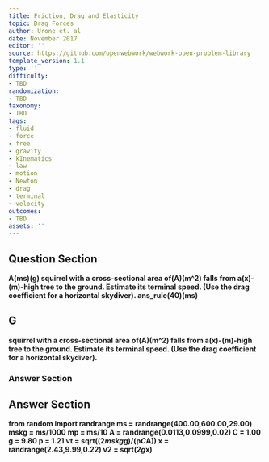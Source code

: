 ```yaml
---
title: Friction, Drag and Elasticity
topic: Drag Forces
author: Urone et. al
date: November 2017
editor: ''
source: https://github.com/openwebwork/webwork-open-problem-library
template_version: 1.1
type: ''
difficulty:
- TBD
randomization:
- TBD
taxonomy:
- TBD
tags:
- fluid
- force
- free
- gravity
- kInematics
- law
- motion
- Newton
- drag
- terminal
- velocity
outcomes:
- TBD
assets: ''
---
```


## Question Section 

<b>
A(ms)(g) squirrel with a cross-sectional area of(A)(m^2) falls from a(x)-(m)-high tree to the ground. Estimate its terminal speed. (Use the drag coefficient for a horizontal skydiver).
ans_rule(40)(ms)

## G
squirrel with a cross-sectional area of(A)(m^2) falls from a(x)-(m)-high tree to the ground. Estimate its terminal speed. (Use the drag coefficient for a horizontal skydiver).
### Answer Section


## Answer Section

from random import randrange
ms = randrange(400.00,600.00,29.00)
mskg = ms/1000
mp = ms/10
A = randrange(0.0113,0.0999,0.02)
C = 1.00
g = 9.80
p = 1.21
vt = sqrt((2*mskg*g)/(p*C*A))
x = randrange(2.43,9.99,0.22)
v2 = sqrt(2*g*x)